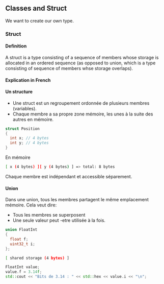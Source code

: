 ## Classes and Struct

We want to create our own type.

### Struct
#### Definition
A struct is a type consisting of a sequence of members whose storage is allocated in an ordered sequence (as opposed to union, which is a type consisting of sequence of members whse storage overlaps).
#### Explication in French
#### Un structure
- Une struct est un regroupement ordonnée de plusieurs membres (variables).
- Chaque membre a sa propre zone mémoire, les unes à la suite des autres en mémoire.
```cpp
struct Position
{
  int x; // 4 bytes
  int y; // 4 bytes
}
```
En mémoire
```bash
[ x (4 bytes) ][ y (4 bytes) ] => total: 8 bytes
```
Chaque membre est indépendant et accessible séparement.
#### Union
Dans une union, tous les membres partagent le même emplacement mémoire.
Cela veut dire:
- Tous les membres se superposent
- Une seule valeur peut -etre utilisée à la fois.
```cpp
union FloatInt
{
  float f;
  uint32_t i;
};
```
```bash
[ shared storage (4 bytes) ]
```
```cpp
FloatInt value;
value.f = 3.14f;
std::cout << "Bits de 3.14 : " << std::hex << value.i << "\n";
```
